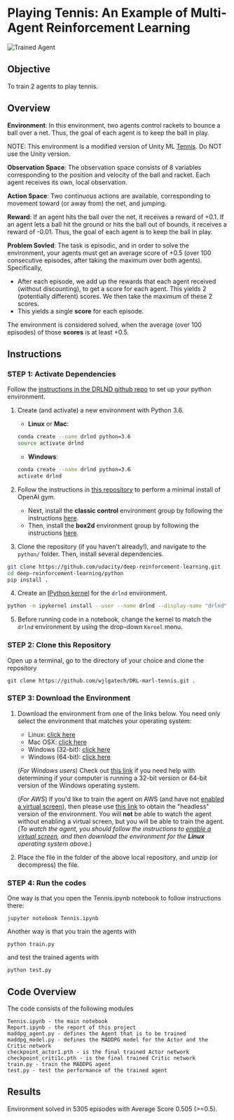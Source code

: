 [//]: # (Image References)

[image1]: https://user-images.githubusercontent.com/10624937/42135623-e770e354-7d12-11e8-998d-29fc74429ca2.gif "Trained Agent"

# Playing Tennis: An Example of Multi-Agent Reinforcement Learning

![Trained Agent][image1]

 
## Objective

To train 2 agents to play tennis. 

[image1]: https://user-images.githubusercontent.com/10624937/43851024-320ba930-9aff-11e8-8493-ee547c6af349.gif "Trained Agent"


## Overview

**Environment**: In this environment, two agents control rackets to bounce a ball over a net.  Thus, the goal of each agent is to keep the ball in play.

NOTE: This environment is a modified version of Unity ML [Tennis](https://github.com/Unity-Technologies/ml-agents/blob/master/docs/Learning-Environment-Examples.md#tennis). Do NOT use the Unity version.

**Observation Space**: The observation space consists of 8 variables corresponding to the position and velocity of the ball and racket. Each agent receives its own, local observation. 

**Action Space**: Two continuous actions are available, corresponding to movement toward (or away from) the net, and jumping.

**Reward**: If an agent hits the ball over the net, it receives a reward of +0.1. If an agent lets a ball hit the ground or hits the ball out of bounds, it receives a reward of -0.01. Thus, the goal of each agent is to keep the ball in play.

**Problem Sovled**: The task is episodic, and in order to solve the environment, your agents must get an average score of +0.5 (over 100 consecutive episodes, after taking the maximum over both agents). Specifically,

- After each episode, we add up the rewards that each agent received (without discounting), to get a score for each agent. This yields 2 (potentially different) scores. We then take the maximum of these 2 scores.
- This yields a single **score** for each episode.

The environment is considered solved, when the average (over 100 episodes) of those **scores** is at least +0.5.


## Instructions

### STEP 1: Activate Dependencies
Follow the [instructions in the DRLND github repo](https://github.com/udacity/deep-reinforcement-learning#dependencies) to set up your python environment.

1. Create (and activate) a new environment with Python 3.6.

	- __Linux__ or __Mac__: 
	```bash
	conda create --name drlnd python=3.6
	source activate drlnd
	```
	- __Windows__: 
	```bash
	conda create --name drlnd python=3.6 
	activate drlnd
	```
	
2. Follow the instructions in [this repository](https://github.com/openai/gym) to perform a minimal install of OpenAI gym.  
	- Next, install the **classic control** environment group by following the instructions [here](https://github.com/openai/gym#classic-control).
	- Then, install the **box2d** environment group by following the instructions [here](https://github.com/openai/gym#box2d).
	
3. Clone the repository (if you haven't already!), and navigate to the `python/` folder.  Then, install several dependencies.
```bash
git clone https://github.com/udacity/deep-reinforcement-learning.git
cd deep-reinforcement-learning/python
pip install .
```

4. Create an [IPython kernel](http://ipython.readthedocs.io/en/stable/install/kernel_install.html) for the `drlnd` environment.  
```bash
python -m ipykernel install --user --name drlnd --display-name "drlnd"
```

5. Before running code in a notebook, change the kernel to match the `drlnd` environment by using the drop-down `Kernel` menu. 


### STEP 2: Clone this Repository

Open up a terminal, go to the directory of your choice and clone the repository

```
git clone https://github.com/wjlgatech/DRL-marl-tennis.git .
```
### STEP 3: Download the Environment
1. Download the environment from one of the links below.  You need only select the environment that matches your operating system:
    - Linux: [click here](https://s3-us-west-1.amazonaws.com/udacity-drlnd/P3/Tennis/Tennis_Linux.zip)
    - Mac OSX: [click here](https://s3-us-west-1.amazonaws.com/udacity-drlnd/P3/Tennis/Tennis.app.zip)
    - Windows (32-bit): [click here](https://s3-us-west-1.amazonaws.com/udacity-drlnd/P3/Tennis/Tennis_Windows_x86.zip)
    - Windows (64-bit): [click here](https://s3-us-west-1.amazonaws.com/udacity-drlnd/P3/Tennis/Tennis_Windows_x86_64.zip)
    
    (_For Windows users_) Check out [this link](https://support.microsoft.com/en-us/help/827218/how-to-determine-whether-a-computer-is-running-a-32-bit-version-or-64) if you need help with determining if your computer is running a 32-bit version or 64-bit version of the Windows operating system.

    (_For AWS_) If you'd like to train the agent on AWS (and have not [enabled a virtual screen](https://github.com/Unity-Technologies/ml-agents/blob/master/docs/Training-on-Amazon-Web-Service.md)), then please use [this link](https://s3-us-west-1.amazonaws.com/udacity-drlnd/P3/Tennis/Tennis_Linux_NoVis.zip) to obtain the "headless" version of the environment.  You will **not** be able to watch the agent without enabling a virtual screen, but you will be able to train the agent.  (_To watch the agent, you should follow the instructions to [enable a virtual screen](https://github.com/Unity-Technologies/ml-agents/blob/master/docs/Training-on-Amazon-Web-Service.md), and then download the environment for the **Linux** operating system above._)

2. Place the file in the folder of the above local repository, and unzip (or decompress) the file. 


### STEP 4: Run the codes

One way is that you open the Tennis.ipynb notebook to follow instructions there:

```
jupyter notebook Tennis.ipynb
```


Another way is that you train the agents with

```
python train.py
```

and test the trained agents with
```
python test.py
```

## Code Overview

The code consists of the following modules

```
Tennis.ipynb - the main notebook
Report.ipynb - the report of this project
maddpg_agent.py - defines the Agent that is to be trained
maddpg_model.py - defines the MADDPG model for the Actor and the Critic network
checkpoint_actor1.pth - is the final trained Actor network
checkpoint_criti1c.pth - is the final trained Critic network
train.py - train the MADDPG agent
test.py - test the performance of the trained agent
```

## Results
Environment solved in 5305 episodes with	Average Score 0.505 (>=0.5).
